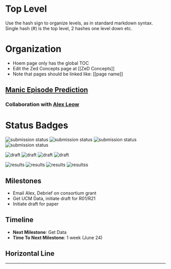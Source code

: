 # Top Level

Use the hash sign to organize levels, as in standard markdown syntax.
Single hash (#) is the top level, 2 hashes one level down etc.

# Organization

+ Hoem page only has the global TOC
+ Edit the Zed Concepts page at [[ZeD Concepts]]
+ Note that pages should be linked like: [[page name]]


## [Manic Episode Prediction](https://github.com/zeroknowledgediscovery/pub_manic_)
### **Collaboration with** [Alex Leow](alexxxllet@gmail.com) 

# Status Badges
![submission status](https://img.shields.io/badge/submission%20status-under%20review-green)
![submission status](https://img.shields.io/badge/submission%20status-submitted-yellow)
![submission status](https://img.shields.io/badge/submission%20status-preparation-orange)
![submission status](https://img.shields.io/badge/submission%20status-preparation-lightgrey)

![draft](https://img.shields.io/badge/draft%20status-complete-green)
![draft](https://img.shields.io/badge/draft%20status-preparation-yellow)
![draft](https://img.shields.io/badge/draft%20status-preparation-orange)
![draft](https://img.shields.io/badge/draft%20status-preparation-lightgrey)

![results](https://img.shields.io/badge/draft%20status-complete-green)
![results](https://img.shields.io/badge/draft%20status-preparation-yellow)
![results](https://img.shields.io/badge/draft%20status-preparation-orange)
![resultss](https://img.shields.io/badge/draft%20status-preparation-lightgrey)

## Milestones

+ Email Alex, Debrief on consortium grant
+ Get UCM Data, initiate draft for R01/R21
+ Initiate draft for paper

## Timeline

- **Next Milestone**: Get Data
- **Time To Next Milestone**: 1 week (June 24)

## Horizontal Line

---

